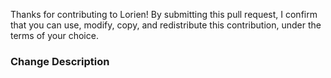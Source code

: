 Thanks for contributing to Lorien!
By submitting this pull request, I confirm that you can use, modify, copy, and redistribute this contribution, under the terms of your choice.

### Change Description


